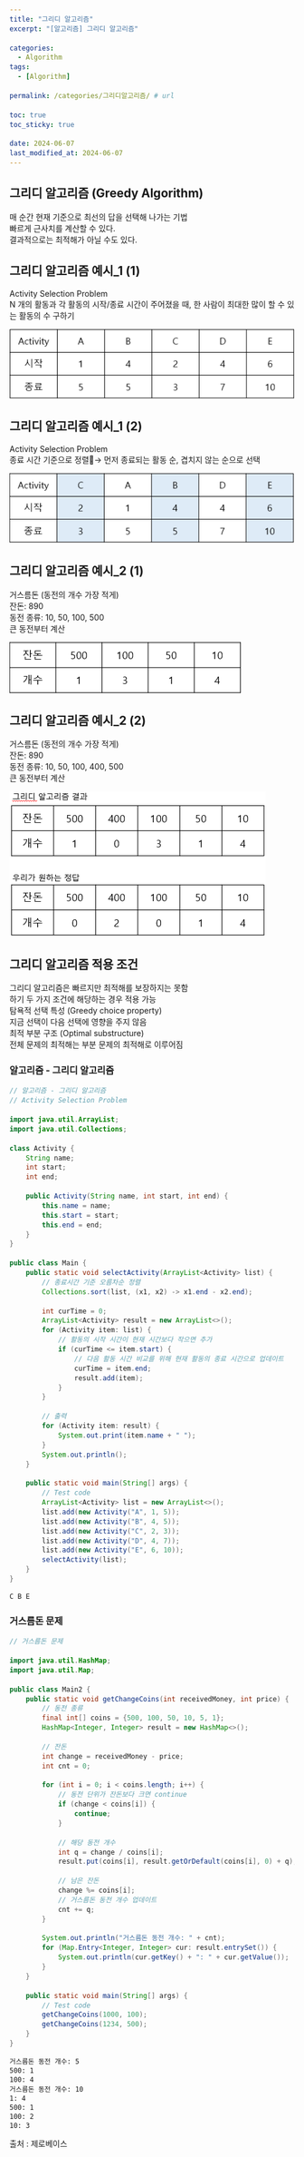 ```yaml
---
title: "그리디 알고리즘"
excerpt: "[알고리즘] 그리디 알고리즘"

categories:
  - Algorithm
tags:
  - [Algorithm]

permalink: /categories/그리디알고리즘/ # url

toc: true
toc_sticky: true

date: 2024-06-07
last_modified_at: 2024-06-07
---
```


## 그리디 알고리즘 (Greedy Algorithm)
매 순간 현재 기준으로 최선의 답을 선택해 나가는 기법<br>
빠르게 근사치를 계산할 수 있다.<br>
결과적으로는 최적해가 아닐 수도 있다.<br>


## 그리디 알고리즘 예시_1 (1)
Activity Selection Problem<br>
N 개의 활동과 각 활동의 시작/종료 시간이 주어졌을 때, 한 사람이 최대한 많이 할 수 있는 활동의 수 구하기<br>

![new repo](/assets/images/posts_img/Algorithm/img21.PNG)

## 그리디 알고리즘 예시_1 (2)
Activity Selection Problem<br>
종료 시간 기준으로 정렬→ 먼저 종료되는 활동 순, 겹치지 않는 순으로 선택<br>

![new repo](/assets/images/posts_img/Algorithm/img22.PNG)

## 그리디 알고리즘 예시_2 (1)
거스름돈 (동전의 개수 가장 적게)<br>
잔돈: 890<br>
동전 종류: 10, 50, 100, 500<br>
큰 동전부터 계산<br>

![new repo](/assets/images/posts_img/Algorithm/img23.PNG)

## 그리디 알고리즘 예시_2 (2)
거스름돈 (동전의 개수 가장 적게)<br>
잔돈: 890<br>
동전 종류: 10, 50, 100, 400, 500<br>
큰 동전부터 계산<br>

![new repo](/assets/images/posts_img/Algorithm/img24.PNG)

## 그리디 알고리즘 적용 조건
그리디 알고리즘은 빠르지만 최적해를 보장하지는 못함<br>
하기 두 가지 조건에 해당하는 경우 적용 가능<br>
탐욕적 선택 특성 (Greedy choice property)<br>
지금 선택이 다음 선택에 영향을 주지 않음<br>
최적 부분 구조 (Optimal substructure)<br>
전체 문제의 최적해는 부분 문제의 최적해로 이루어짐<br>

### 알고리즘 - 그리디 알고리즘

```java
// 알고리즘 - 그리디 알고리즘
// Activity Selection Problem

import java.util.ArrayList;
import java.util.Collections;

class Activity {
    String name;
    int start;
    int end;

    public Activity(String name, int start, int end) {
        this.name = name;
        this.start = start;
        this.end = end;
    }
}

public class Main {
    public static void selectActivity(ArrayList<Activity> list) {
        // 종료시간 기준 오름차순 정렬
        Collections.sort(list, (x1, x2) -> x1.end - x2.end);

        int curTime = 0;
        ArrayList<Activity> result = new ArrayList<>();
        for (Activity item: list) {
            // 활동의 시작 시간이 현재 시간보다 작으면 추가
            if (curTime <= item.start) {
                // 다음 활동 시간 비교를 위해 현재 활동의 종료 시간으로 업데이트
                curTime = item.end;
                result.add(item);
            }
        }
        
        // 출력
        for (Activity item: result) {
            System.out.print(item.name + " ");
        }
        System.out.println();
    }

    public static void main(String[] args) {
        // Test code
        ArrayList<Activity> list = new ArrayList<>();
        list.add(new Activity("A", 1, 5));
        list.add(new Activity("B", 4, 5));
        list.add(new Activity("C", 2, 3));
        list.add(new Activity("D", 4, 7));
        list.add(new Activity("E", 6, 10));
        selectActivity(list);
    }
}
```

```
C B E 
```

### 거스름돈 문제

```java
// 거스름돈 문제

import java.util.HashMap;
import java.util.Map;

public class Main2 {
    public static void getChangeCoins(int receivedMoney, int price) {
        // 동전 종류
        final int[] coins = {500, 100, 50, 10, 5, 1};
        HashMap<Integer, Integer> result = new HashMap<>();

        // 잔돈
        int change = receivedMoney - price;
        int cnt = 0;

        for (int i = 0; i < coins.length; i++) {
            // 동전 단위가 잔돈보다 크면 continue
            if (change < coins[i]) {
                continue;
            }

            // 해당 동전 개수
            int q = change / coins[i];
            result.put(coins[i], result.getOrDefault(coins[i], 0) + q);

            // 남은 잔돈
            change %= coins[i];
            // 거스름돈 동전 개수 업데이트
            cnt += q;
        }

        System.out.println("거스름돈 동전 개수: " + cnt);
        for (Map.Entry<Integer, Integer> cur: result.entrySet()) {
            System.out.println(cur.getKey() + ": " + cur.getValue());
        }
    }

    public static void main(String[] args) {
        // Test code
        getChangeCoins(1000, 100);
        getChangeCoins(1234, 500);
    }
}
```

```
거스름돈 동전 개수: 5
500: 1
100: 4
거스름돈 동전 개수: 10
1: 4
500: 1
100: 2
10: 3
```

출처 : 제로베이스
